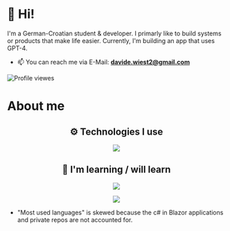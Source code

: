 # 👋 Hi!
I'm a German-Croatian student & developer. I primarly like to build systems or products that make life easier. Currently, I'm building an app that uses GPT-4.

- 📫 You can reach me via E-Mail: **[davide.wiest2@gmail.com](mailto:davide.wiest2@gmail.com)**

![Profile viewes](https://komarev.com/ghpvc/?username=DavideWiest&color=blue)

# About me

<div>
    <h2 align="center"> ⚙️ Technologies I use </h2>
    <p align="center">
    <img src="https://skillicons.dev/icons?i=python,cs,java,javascript,html,css,linkedin,github,git,django,mongodb,pytorch,flask,tailwindcss,blazor&theme=dark&perline=7" />
    </p>
</div>
<div>
    <h2 align="center"> 🌱 I'm learning / will learn</h2>
    <p align="center">
        <img src="https://skillicons.dev/icons?i=cs,rust,postgres,blazor&theme=dark" />
    </p>
</div>

<p align="center">
   <!--  <img src="https://github-readme-stats.vercel.app/api?username=DavideWiest&show_icons=true&hide_border=true&theme=gotham" alt="Davide Wiest" /> -->
    <img src="https://github-readme-stats.vercel.app/api/top-langs/?username=DavideWiest&hide=css,scss&theme=gotham&hide_border=true&layout=compact"></p>

* "Most used languages" is skewed because the c# in Blazor applications and private repos are not accounted for.

<!--
<details>
<summary>
-->
